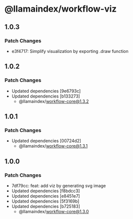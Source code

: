 # @llamaindex/workflow-viz

## 1.0.3

### Patch Changes

- e3f4717: Simplify visualization by exporting .draw function

## 1.0.2

### Patch Changes

- Updated dependencies [9e6793c]
- Updated dependencies [b133273]
  - @llamaindex/workflow-core@1.3.2

## 1.0.1

### Patch Changes

- Updated dependencies [00724d2]
  - @llamaindex/workflow-core@1.3.1

## 1.0.0

### Patch Changes

- 7df79cc: feat: add viz by generating svg image
- Updated dependencies [f8bdcc3]
- Updated dependencies [e8451e7]
- Updated dependencies [5f3169b]
- Updated dependencies [b725183]
  - @llamaindex/workflow-core@1.3.0
